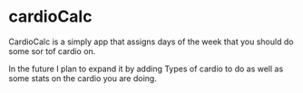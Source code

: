 # cardioCalc

CardioCalc is a simply app that assigns days of the week that you should do some sor tof cardio on.

In the future I plan to expand it by adding Types of cardio to do as well as some stats on the cardio you are doing.

